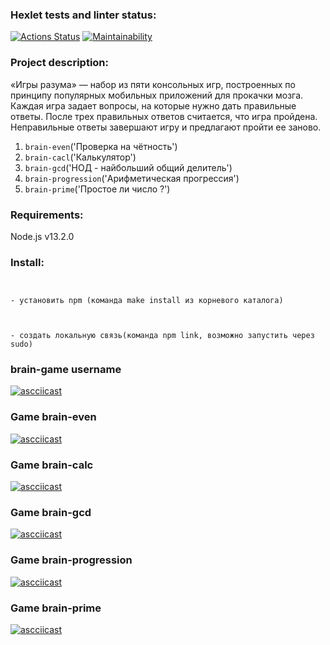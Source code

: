 ### Hexlet tests and linter status:

[![Actions Status](https://github.com/Mari-Krukovskaya/frontend-project-44/workflows/hexlet-check/badge.svg)](https://github.com/Mari-Krukovskaya/frontend-project-44/actions) [![Maintainability](https://api.codeclimate.com/v1/badges/8f9257a77155fd0cb6cf/maintainability)](https://codeclimate.com/github/Mari-Krukovskaya/frontend-project-44/maintainability)

### Project description:

«Игры разума» — набор из пяти консольных игр, построенных по принципу популярных мобильных приложений для прокачки мозга. Каждая игра задает вопросы, на которые нужно дать правильные ответы. После трех правильных ответов считается, что игра пройдена. Неправильные ответы завершают игру и предлагают пройти ее заново.
1. `brain-even`('Проверка на чётность')
2. `brain-cacl`('Калькулятор')
3. `brain-gcd`('НОД - найбольший общий делитель')
4. `brain-progression`('Арифметическая прогрессия')
5. `brain-prime`('Простое ли число ?')

### Requirements:

 Node.js v13.2.0
 
### Install:

```- клонировать репозиторий 


- установить npm (команда make install из корневого каталога)



- cоздать локальную связь(команда npm link, возможно запустить через sudo)
```


### brain-game username

[![ascciicast](https://asciinema.org/a/BCa2hqKl13olaE1EoJTO7FttS.svg)](https://asciinema.org/a/BCa2hqKl13olaE1EoJTO7FttS)

### Game brain-even

[![ascciicast](https://asciinema.org/a/t4oGW4VJYAMyzSjDPPGRFz220.svg)](https://asciinema.org/a/t4oGW4VJYAMyzSjDPPGRFz220)

### Game brain-calc

[![ascciicast](https://asciinema.org/a/cd5OOL4GJjmnPc4Olubp0y1k1.svg)](https://asciinema.org/a/cd5OOL4GJjmnPc4Olubp0y1k1)

### Game brain-gcd

[![ascciicast](https://asciinema.org/a/NU7UNehgKvRFGHJHNlocL42hV.svg)](https://asciinema.org/a/NU7UNehgKvRFGHJHNlocL42hV)

### Game brain-progression

 [![ascciicast](https://asciinema.org/a/l6KfdOR25jA8KaQ7QN9D6a502.svg)](https://asciinema.org/a/l6KfdOR25jA8KaQ7QN9D6a502)

 ### Game brain-prime

 [![ascciicast](https://asciinema.org/a/6X7siOcmSl5tXWVEpcOweUmG3.svg)](https://asciinema.org/a/6X7siOcmSl5tXWVEpcOweUmG3)